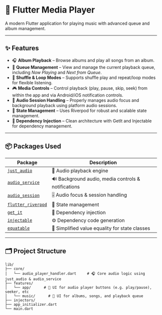 # 🎵 Flutter Media Player

A modern Flutter application for playing music with advanced queue and album management.

---

## ✨ Features

- 🎧 **Album Playback** – Browse albums and play all songs from an album.
- 📜 **Queue Management** – View and manage the current playback queue, including _Now Playing_ and _Next from Queue_.
- 🔀 **Shuffle & Loop Modes** – Supports shuffle play and repeat/loop modes for flexible listening.
- 🎮 **Media Controls** – Control playback (play, pause, skip, seek) from within the app and via Android/iOS notification controls.
- 📱 **Audio Session Handling** – Properly manages audio focus and background playback using platform audio sessions.
- 🧠 **State Management** – Uses Riverpod for robust and scalable state management.
- 🧩 **Dependency Injection** – Clean architecture with GetIt and Injectable for dependency management.

---

## 📦 Packages Used

| Package                                                         | Description                                         |
| --------------------------------------------------------------- | --------------------------------------------------- |
| [`just_audio`](https://pub.dev/packages/just_audio)             | 🎵 Audio playback engine                            |
| [`audio_service`](https://pub.dev/packages/audio_service)       | 🔊 Background audio, media controls & notifications |
| [`audio_session`](https://pub.dev/packages/audio_session)       | 🎚️ Audio focus & session handling                   |
| [`flutter_riverpod`](https://pub.dev/packages/flutter_riverpod) | 🧠 State management                                 |
| [`get_it`](https://pub.dev/packages/get_it)                     | 💉 Dependency injection                             |
| [`injectable`](https://pub.dev/packages/injectable)             | ⚙️ Dependency code generation                       |
| [`equatable`](https://pub.dev/packages/equatable)               | 🟰 Simplified value equality for state classes       |

---

## 🗂️ Project Structure

```plaintext
lib/
├── core/
│   └── audio_player_handler.dart     # 🎧 Core audio logic using just_audio & audio_service
├── features/
│   └── app/      # 🎨 UI for audio player buttons (e.g. play/pause), seeker, etc
│   └── music/      # 🎨 UI for albums, songs, and playback queue
├── injectors/
├── app_initializer.dart
└── main.dart
```
